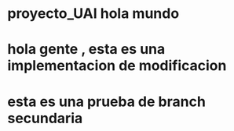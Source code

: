 # proyecto_UAI hola mundo

# hola gente , esta es una implementacion de modificacion

# esta es una prueba de branch secundaria

